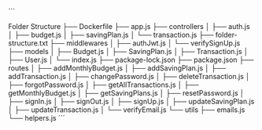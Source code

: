 ´´´

Folder Structure
├── Dockerfile
├── app.js
├── controllers
│ ├── auth.js
│ ├── budget.js
│ ├── savingPlan.js
│ └── transaction.js
├── folder-structure.txt
├── middlewares
│ ├── authJwt.js
│ └── verifySignUp.js
├── models
│ ├── Budget.js
│ ├── SavingPlan.js
│ ├── Transaction.js
│ ├── User.js
│ └── index.js
├── package-lock.json
├── package.json
├── routes
│ ├── addMonthlyBudget.js
│ ├── addSavingPlan.js
│ ├── addTransaction.js
│ ├── changePassword.js
│ ├── deleteTransaction.js
│ ├── forgotPassword.js
│ ├── getAllTransactions.js
│ ├── getMonthlyBudget.js
│ ├── getSavingPlans.js
│ ├── resetPassword.js
│ ├── signIn.js
│ ├── signOut.js
│ ├── signUp.js
│ ├── updateSavingPlan.js
│ ├── updateTransaction.js
│ └── verifyEmail.js
└── utils
├── emails.js
└── helpers.js
´´´
